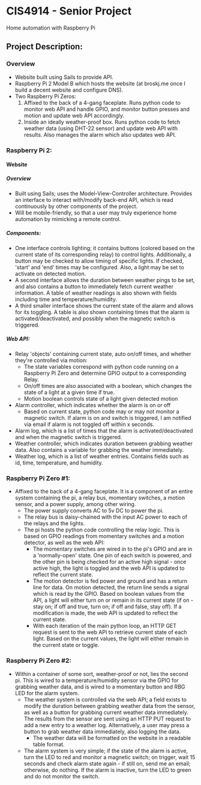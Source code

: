 # CIS4914 - Senior Project
Home automation with Raspberry Pi

## Project Description:
### Overview
- Website built using Sails to provide API.
- Raspberry Pi 2 Model B which hosts the website (at broskj.me once I build a decent website and configure DNS).
- Two Raspberry Pi Zeros:
    1. Affixed to the back of a 4-gang faceplate.  Runs python code to monitor web API and handle GPIO, and monitor button presses and motion and update web API accordingly.
    2. Inside an ideally weather-proof box.  Runs python code to fetch weather data (using DHT-22 sensor) and update web API with results.  Also manages the alarm which also updates web API.

### Raspberry Pi 2:
#### Website
##### Overview
- Built using Sails; uses the Model-View-Controller architecture.  Provides an interface to interact with/modify back-end API, which is read continuously by other components of the project.
- Will be mobile-friendly, so that a user may truly experience home automation by mimicking a remote control.

##### Components:
- One interface controls lighting; it contains buttons (colored based on the current state of its corresponding relay) to control lights.  Additionally, a button may be checked to allow timing of specific lights.  If checked, 'start' and 'end' times may be configured.  Also, a light may be set to activate on detected motion.
- A second interface allows the duration between weather pings to be set, and also contains a button to immediately fetch current weather information.  A table of weather readings is also shown with fields including time and temperature/humidity.
- A third smaller interface shows the current state of the alarm and allows for its toggling.  A table is also shown containing times that the alarm is activated/deactivated, and possibly when the magnetic switch is triggered.

##### Web API:
- Relay 'objects' containing current state, auto on/off times, and whether they're controlled via motion:
    - The state variables correspond with python code running on a Raspberry Pi Zero and determine GPIO output to a corresponding Relay.
    - On/off times are also associated with a boolean, which changes the state of a light at a given time if true.
    - Motion boolean controls state of a light given detected motion
- Alarm controller, which indicates whether the alarm is on or off
    - Based on current state, python code may or may not monitor a magnetic switch.  If alarm is on and switch is triggered, I am notified via email if alarm is not toggled off within x seconds.
- Alarm log, which is a list of times that the alarm is activated/deactivated and when the magnetic switch is triggered.
- Weather controller, which indicates duration between grabbing weather data.  Also contains a variable for grabbing the weather immediately.
- Weather log, which is a list of weather entries.  Contains fields such as id, time, temperature, and humidity.

### Raspberry Pi Zero #1:
- Affixed to the back of a 4-gang faceplate.  It is a component of an entire system containing the pi, a relay bus, momentary switches, a motion sensor, and a power supply, among other wiring.
    - The power supply converts AC to 5v DC to power the pi.
    - The relay bus is daisy-chained with the input AC power to each of the relays and the lights.
    - The pi hosts the python code controlling the relay logic.  This is based on GPIO readings from momentary switches and a motion detector, as well as the web API:
        - The momentary switches are wired in to the pi's GPIO and are in a 'normally-open' state.  One pin of each switch is powered, and the other pin is being checked for an active high signal - once active high, the light is toggled and the web API is updated to reflect the current state.
        - The motion detector is fed power and ground and has a return line for data.  On motion detected, the return line sends a signal which is read by the GPIO.  Based on boolean values from the API, a light will either turn on or remain in its current state (if on - stay on; if off and true, turn on; if off and false, stay off).  If a modification is made, the web API is updated to reflect the current state.
        - With each iteration of the main python loop, an HTTP GET request is sent to the web API to retrieve current state of each light.  Based on the current values, the light will either remain in the current state or toggle.

### Raspberry Pi Zero #2:
- Within a container of some sort, weather-proof or not, lies the second pi.  This is wired to a temperature/humidity sensor via the GPIO for grabbing weather data, and is wired to a momentary button and RBG LED for the alarm system.
    - The weather system is controlled via the web API; a field exists to modify the duration between grabbing weather data from the sensor, as well as a button for grabbing current weather data immediately.  The results from the sensor are sent using an HTTP PUT request to add a new entry to a weather log.  Alternatively, a user may press a button to grab weather data immediately, also logging the data.
        - The weather data will be formatted on the website in a readable table format.
    - The alarm system is very simple; if the state of the alarm is active, turn the LED to red and monitor a magnetic switch; on trigger, wait 15 seconds and check alarm state again - if still on, send me an email; otherwise, do nothing.  If the alarm is inactive, turn the LED to green and do not monitor the switch.

